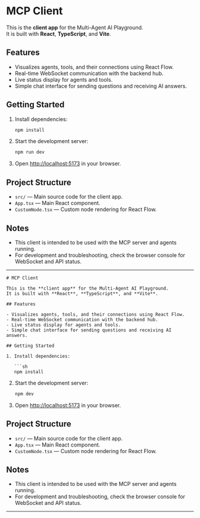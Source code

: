 # MCP Client

This is the **client app** for the Multi-Agent AI Playground.  
It is built with **React**, **TypeScript**, and **Vite**.

## Features

- Visualizes agents, tools, and their connections using React Flow.
- Real-time WebSocket communication with the backend hub.
- Live status display for agents and tools.
- Simple chat interface for sending questions and receiving AI answers.

## Getting Started

1. Install dependencies:

   ```sh
   npm install
   ```

2. Start the development server:

   ```sh
   npm run dev
   ```

3. Open [http://localhost:5173](http://localhost:5173) in your browser.

## Project Structure

- `src/` — Main source code for the client app.
- `App.tsx` — Main React component.
- `CustomNode.tsx` — Custom node rendering for React Flow.

## Notes

- This client is intended to be used with the MCP server and agents running.
- For development and troubleshooting, check the browser console for WebSocket and API status.

---
```<!-- filepath: /Users/radulepadatu/Repositories/mcp-server/Model-Context-Protocol/client/README.md -->
# MCP Client

This is the **client app** for the Multi-Agent AI Playground.  
It is built with **React**, **TypeScript**, and **Vite**.

## Features

- Visualizes agents, tools, and their connections using React Flow.
- Real-time WebSocket communication with the backend hub.
- Live status display for agents and tools.
- Simple chat interface for sending questions and receiving AI answers.

## Getting Started

1. Install dependencies:

   ```sh
   npm install
   ```

2. Start the development server:

   ```sh
   npm dev
   ```

3. Open [http://localhost:5173](http://localhost:5173) in your browser.

## Project Structure

- `src/` — Main source code for the client app.
- `App.tsx` — Main React component.
- `CustomNode.tsx` — Custom node rendering for React Flow.

## Notes

- This client is intended to be used with the MCP server and agents running.
- For development and troubleshooting, check the browser console for WebSocket and API status.

---